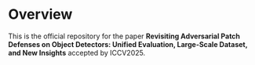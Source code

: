 # Overview
This is the official repository for the paper **Revisiting Adversarial Patch Defenses on Object Detectors: Unified Evaluation, Large-Scale Dataset, and New Insights** accepted by ICCV2025.
